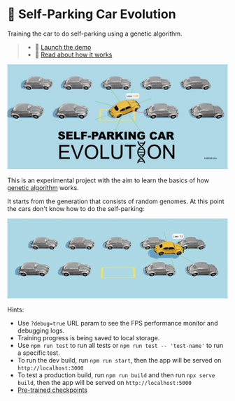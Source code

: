 # 🧬 Self-Parking Car Evolution

Training the car to do self-parking using a genetic algorithm.

> - 🚕 [Launch the demo](https://trekhleb.dev/self-parking-car-evolution)
> - 📃 [Read about how it works](https://trekhleb.dev/blog/2021/self-parking-car-evolution/)

[![Self-Parking Car Evolution](./public/site-meta-image-02.jpg)](https://trekhleb.dev/self-parking-car-evolution)

This is an experimental project with the aim to learn the basics of how [genetic algorithm](https://en.wikipedia.org/wiki/Genetic_algorithm) works.

It starts from the generation that consists of random genomes. At this point the cars don't know how to do the self-parking:

![Self-parking car at the beginning of the evolution](./public/01-cars-before-01.gif)

Hints:

- Use `?debug=true` URL param to see the FPS performance monitor and debugging logs.
- Training progress is being saved to local storage.
- Use `npm run test` to run all tests or `npm run test -- 'test-name'` to run a specific test.
- To run the dev build, run `npm run start`, then the app will be served on `http://localhost:3000`
- To test a production build, run `npm run build` and then run `npx serve build`, then the app will be served on `http://localhost:5000`
- [Pre-trained checkpoints](https://github.com/trekhleb/self-parking-car-evolution/tree/master/src/checkpoints)
